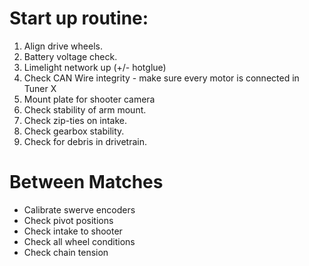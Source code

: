 # Start up routine:
1. Align drive wheels.
2. Battery voltage check.
3. Limelight network up (+/- hotglue)
4. Check CAN Wire integrity - make sure every motor is connected in Tuner X
5. Mount plate for shooter camera
6. Check stability of arm mount.
7. Check zip-ties on intake.
8. Check gearbox stability.
9. Check for debris in drivetrain.

# Between Matches
- Calibrate swerve encoders
- Check pivot positions
- Check intake to shooter
- Check all wheel conditions
- Check chain tension
